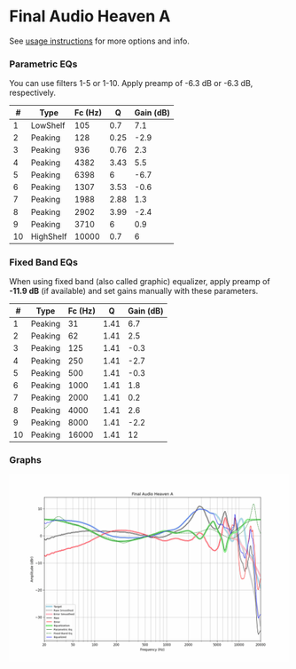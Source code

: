 # Final Audio Heaven A
See [usage instructions](https://github.com/jaakkopasanen/AutoEq#usage) for more options and info.

### Parametric EQs
You can use filters 1-5 or 1-10. Apply preamp of -6.3 dB or -6.3 dB, respectively.

|   # | Type      |   Fc (Hz) |    Q |   Gain (dB) |
|-----|-----------|-----------|------|-------------|
|   1 | LowShelf  |       105 | 0.7  |         7.1 |
|   2 | Peaking   |       128 | 0.25 |        -2.9 |
|   3 | Peaking   |       936 | 0.76 |         2.3 |
|   4 | Peaking   |      4382 | 3.43 |         5.5 |
|   5 | Peaking   |      6398 | 6    |        -6.7 |
|   6 | Peaking   |      1307 | 3.53 |        -0.6 |
|   7 | Peaking   |      1988 | 2.88 |         1.3 |
|   8 | Peaking   |      2902 | 3.99 |        -2.4 |
|   9 | Peaking   |      3710 | 6    |         0.9 |
|  10 | HighShelf |     10000 | 0.7  |         6   |

### Fixed Band EQs
When using fixed band (also called graphic) equalizer, apply preamp of **-11.9 dB** (if available) and set gains manually with these parameters.

|   # | Type    |   Fc (Hz) |    Q |   Gain (dB) |
|-----|---------|-----------|------|-------------|
|   1 | Peaking |        31 | 1.41 |         6.7 |
|   2 | Peaking |        62 | 1.41 |         2.5 |
|   3 | Peaking |       125 | 1.41 |        -0.3 |
|   4 | Peaking |       250 | 1.41 |        -2.7 |
|   5 | Peaking |       500 | 1.41 |        -0.3 |
|   6 | Peaking |      1000 | 1.41 |         1.8 |
|   7 | Peaking |      2000 | 1.41 |         0.2 |
|   8 | Peaking |      4000 | 1.41 |         2.6 |
|   9 | Peaking |      8000 | 1.41 |        -2.2 |
|  10 | Peaking |     16000 | 1.41 |        12   |

### Graphs
![](./Final%20Audio%20Heaven%20A.png)
